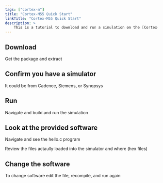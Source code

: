 ```yaml
---
tags: ["cortex-m"]
title: "Cortex-M55 Quick Start"
linkTitle: "Cortex-M55 Quick Start"
description: >
    This is a tutorial to download and run a simulation on the [Cortex-M55](https://developer.arm.com/Processors/Cortex-M55)
---
```

## Download

Get the package and extract

## Confirm you have a simulator

It could be from Cadence, Siemens, or Synopsys

## Run

Navigate and build and run the simulation

## Look at the provided software

Navigate and see the hello.c program

Review the files actaully loaded into the simulator and where (hex files)

## Change the software

To change software edit the file, recompile, and run again

 

